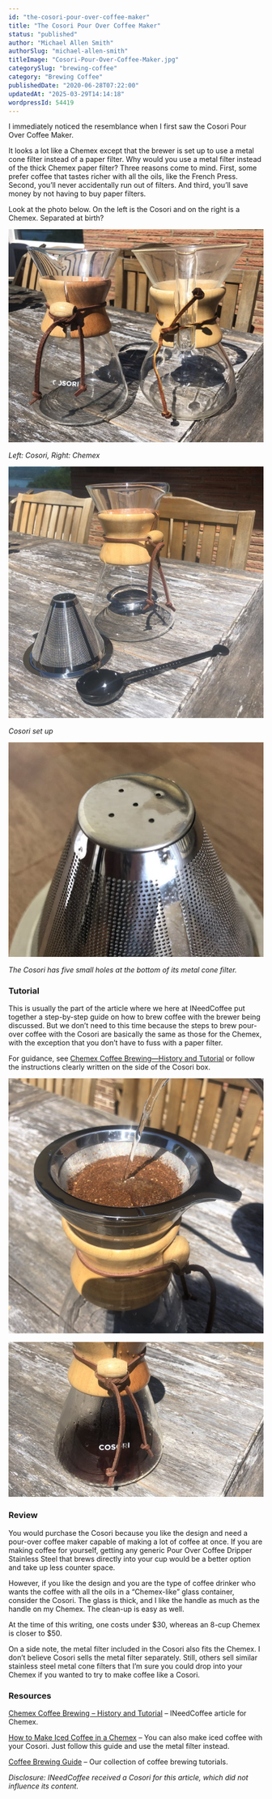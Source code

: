```yaml
---
id: "the-cosori-pour-over-coffee-maker"
title: "The Cosori Pour Over Coffee Maker"
status: "published"
author: "Michael Allen Smith"
authorSlug: "michael-allen-smith"
titleImage: "Cosori-Pour-Over-Coffee-Maker.jpg"
categorySlug: "brewing-coffee"
category: "Brewing Coffee"
publishedDate: "2020-06-28T07:22:00"
updatedAt: "2025-03-29T14:14:18"
wordpressId: 54419
---
```


I immediately noticed the resemblance when I first saw the Cosori Pour Over Coffee Maker.

It looks a lot like a Chemex except that the brewer is set up to use a metal cone filter instead of a paper filter. Why would you use a metal filter instead of the thick Chemex paper filter? Three reasons come to mind. First, some prefer coffee that tastes richer with all the oils, like the French Press. Second, you’ll never accidentally run out of filters. And third, you’ll save money by not having to buy paper filters.

Look at the photo below. On the left is the Cosori and on the right is a Chemex. Separated at birth?

![cosori and chemex](cosori-and-chemex.jpg)

*Left: Cosori, Right: Chemex*

![cosori setup](cosori-setup.jpg)

*Cosori set up*

![cosori filter](cosori-filter.jpg)

*The Cosori has five small holes at the bottom of its metal cone filter.*

### Tutorial

This is usually the part of the article where we here at INeedCoffee put together a step-by-step guide on how to brew coffee with the brewer being discussed. But we don’t need to this time because the steps to brew pour-over coffee with the Cosori are basically the same as those for the Chemex, with the exception that you don’t have to fuss with a paper filter.

For guidance, see [Chemex Coffee Brewing—History and Tutorial](https://ineedcoffee.com/chemex-coffee-brewing-history-and-tutorial/) or follow the instructions clearly written on the side of the Cosori box.

![pour over cosori](cosori-pour-water.jpg)

![cosori front](cosori-front.jpg)

### Review

You would purchase the Cosori because you like the design and need a pour-over coffee maker capable of making a lot of coffee at once. If you are making coffee for yourself, getting any generic Pour Over Coffee Dripper Stainless Steel that brews directly into your cup would be a better option and take up less counter space.

However, if you like the design and you are the type of coffee drinker who wants the coffee with all the oils in a “Chemex-like” glass container, consider the Cosori. The glass is thick, and I like the handle as much as the handle on my Chemex. The clean-up is easy as well.

At the time of this writing, one costs under $30, whereas an 8-cup Chemex is closer to $50.

On a side note, the metal filter included in the Cosori also fits the Chemex. I don’t believe Cosori sells the metal filter separately. Still, others sell similar stainless steel metal cone filters that I’m sure you could drop into your Chemex if you wanted to try to make coffee like a Cosori.

### Resources

[Chemex Coffee Brewing – History and Tutorial](http://ineedcoffee.com/chemex-coffee-brewing-history-and-tutorial/) – INeedCoffee article for Chemex.

[How to Make Iced Coffee in a Chemex](http://ineedcoffee.com/make-iced-coffee-chemex/) – You can also make iced coffee with your Cosori. Just follow this guide and use the metal filter instead.

[Coffee Brewing Guide](http://ineedcoffee.com/coffee-brewing-guide/) – Our collection of coffee brewing tutorials.

*Disclosure: INeedCoffee received a Cosori for this article, which did not influence its content.*